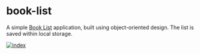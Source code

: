 # book-list
A simple [Book List](https://rushyab.github.io/book-list/) application, built using object-oriented design. The list is saved within local storage. 

[![index](https://user-images.githubusercontent.com/22884683/42305278-d6e763c2-8047-11e8-9ba1-a04d84d6bb4a.PNG)](https://rushyab.github.io/book-list/)
